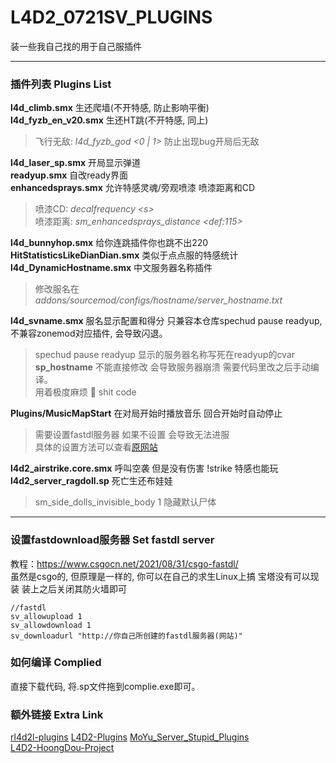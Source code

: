 # L4D2_0721SV_PLUGINS              
装一些我自己找的用于自己服插件

------    
### 插件列表 Plugins List
**l4d_climb.smx** 生还爬墙(不开特感, 防止影响平衡)    
**l4d_fyzb_en_v20.smx** 生还HT跳(不开特感, 同上)     
>飞行无敌: *l4d_fyzb_god \<0 | 1\>* 防止出现bug开局后无敌      

**l4d_laser_sp.smx** 开局显示弹道     
**readyup.smx** 自改ready界面     
**enhancedsprays.smx** 允许特感灵魂/旁观喷漆 喷漆距离和CD      
>喷漆CD: *decalfrequency \<s\>*       
>喷漆距离: *sm_enhancedsprays_distance \<def:115\>*    

**l4d_bunnyhop.smx** 给你连跳插件你也跳不出220
**HitStatisticsLikeDianDian.smx**  类似于点点服的特感统计             
**l4d_DynamicHostname.smx** 中文服务器名称插件      
>修改服名在*addons/sourcemod/configs/hostname/server_hostname.txt*     

**l4d_svname.smx** 服名显示配置和得分 只兼容本仓库spechud pause readyup, 不兼容zonemod对应插件, 会导致闪退。    
>spechud pause readyup 显示的服务器名称写死在readyup的cvar **sp_hostname** 不能直接修改 会导致服务器崩溃 需要代码里改之后手动编译。       
>用着极度麻烦 🤡 shit code          

**Plugins/MusicMapStart** 在对局开始时播放音乐 回合开始时自动停止
>需要设置fastdl服务器 如果不设置 会导致无法进服     
>具体的设置方法可以查看[原网站](https://forums.alliedmods.net/showthread.php?p=2645342)


**l4d2_airstrike.core.smx** 呼叫空袭 但是没有伤害 !strike 特感也能玩     
**l4d2_server_ragdoll.sp** 死亡生还布娃娃
> sm_side_dolls_invisible_body 1 隐藏默认尸体


------  
### 设置fastdownload服务器 Set fastdl server
教程：https://www.csgocn.net/2021/08/31/csgo-fastdl/    
虽然是csgo的, 但原理是一样的, 你可以在自己的求生Linux上搞
宝塔没有可以现装 装上之后关闭其防火墙即可
```
//fastdl
sv_allowupload 1
sv_allowdownload 1
sv_downloadurl "http://你自己所创建的fastdl服务器(网站)"
```

### 如何编译 Complied     
直接下载代码, 将.sp文件拖到complie.exe即可。

### 额外链接 Extra Link
[rl4d2l-plugins](https://github.com/devilesk/rl4d2l-plugins)
[L4D2-Plugins](https://github.com/fbef0102/L4D2-Plugins)
[MoYu_Server_Stupid_Plugins](https://github.com/Target5150/MoYu_Server_Stupid_Plugins)   
[L4D2-HoongDou-Project](https://github.com/HoongDou/L4D2-HoongDou-Project)
